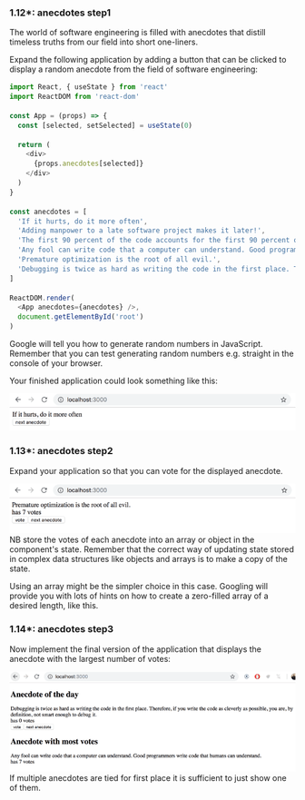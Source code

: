 ### 1.12*: anecdotes step1

The world of software engineering is filled with anecdotes that distill timeless truths from our field into short one-liners.

Expand the following application by adding a button that can be clicked to display a random anecdote from the field of software engineering:

```javascript
import React, { useState } from 'react'
import ReactDOM from 'react-dom'

const App = (props) => {
  const [selected, setSelected] = useState(0)

  return (
    <div>
      {props.anecdotes[selected]}
    </div>
  )
}

const anecdotes = [
  'If it hurts, do it more often',
  'Adding manpower to a late software project makes it later!',
  'The first 90 percent of the code accounts for the first 90 percent of the development time...The remaining 10 percent of the code accounts for the other 90 percent of the development time.',
  'Any fool can write code that a computer can understand. Good programmers write code that humans can understand.',
  'Premature optimization is the root of all evil.',
  'Debugging is twice as hard as writing the code in the first place. Therefore, if you write the code as cleverly as possible, you are, by definition, not smart enough to debug it.'
]

ReactDOM.render(
  <App anecdotes={anecdotes} />,
  document.getElementById('root')
)
```
Google will tell you how to generate random numbers in JavaScript. Remember that you can test generating random numbers e.g. straight in the console of your browser.

Your finished application could look something like this:

![alt text](https://github.com/MikeyLHolm/Full_Stack_open_2020/blob/master/part1/anecdotes/img/18a.png "1.12 finished app")


### 1.13*: anecdotes step2

Expand your application so that you can vote for the displayed anecdote.

![alt text](https://github.com/MikeyLHolm/Full_Stack_open_2020/blob/master/part1/anecdotes/img/19a.png "1.13 finished app")
NB store the votes of each anecdote into an array or object in the component's state. Remember that the correct way of updating state stored in complex data structures like objects and arrays is to make a copy of the state.

Using an array might be the simpler choice in this case. Googling will provide you with lots of hints on how to create a zero-filled array of a desired length, like this.

### 1.14*: anecdotes step3

Now implement the final version of the application that displays the anecdote with the largest number of votes:

![alt text](https://github.com/MikeyLHolm/Full_Stack_open_2020/blob/master/part1/anecdotes/img/20a.png "1.14 finished app")
If multiple anecdotes are tied for first place it is sufficient to just show one of them.
